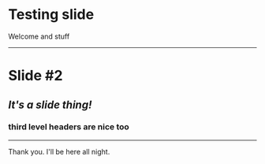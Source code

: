 # Testing slide

Welcome and stuff

---


# Slide #2

## _It's a slide thing!_

### third level headers are nice too

---

Thank you. I'll be here all night.
